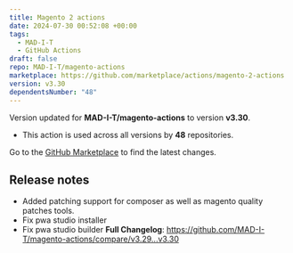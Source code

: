 ```yaml
---
title: Magento 2 actions
date: 2024-07-30 00:52:08 +00:00
tags:
  - MAD-I-T
  - GitHub Actions
draft: false
repo: MAD-I-T/magento-actions
marketplace: https://github.com/marketplace/actions/magento-2-actions
version: v3.30
dependentsNumber: "48"
---
```



Version updated for **MAD-I-T/magento-actions** to version **v3.30**.
- This action is used across all versions by **48** repositories.

Go to the [GitHub Marketplace](https://github.com/marketplace/actions/magento-2-actions) to find the latest changes.

## Release notes

* Added patching support for composer as well as magento quality patches tools.
* Fix pwa studio installer
* Fix pwa studio builder
**Full Changelog**: https://github.com/MAD-I-T/magento-actions/compare/v3.29...v3.30
